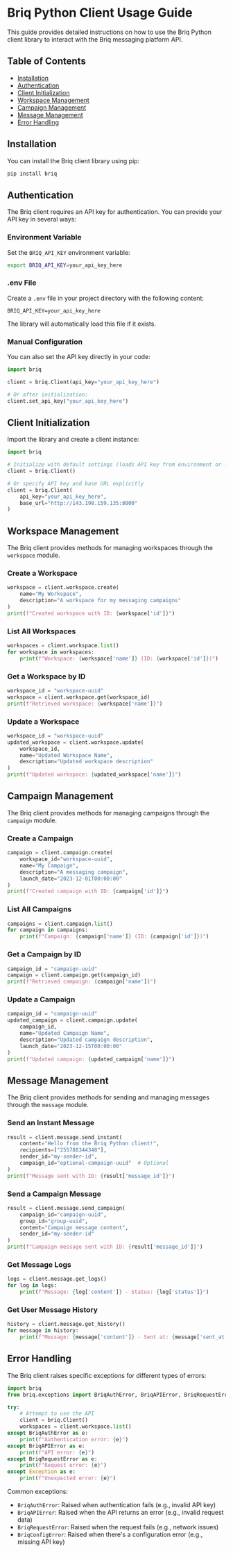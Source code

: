 # Briq Python Client Usage Guide

This guide provides detailed instructions on how to use the Briq Python client library to interact with the Briq messaging platform API.

## Table of Contents

- [Installation](#installation)
- [Authentication](#authentication)
- [Client Initialization](#client-initialization)
- [Workspace Management](#workspace-management)
- [Campaign Management](#campaign-management)
- [Message Management](#message-management)
- [Error Handling](#error-handling)

## Installation

You can install the Briq client library using pip:

```bash
pip install briq
```

## Authentication

The Briq client requires an API key for authentication. You can provide your API key in several ways:

### Environment Variable

Set the `BRIQ_API_KEY` environment variable:

```bash
export BRIQ_API_KEY=your_api_key_here
```

### .env File

Create a `.env` file in your project directory with the following content:

```
BRIQ_API_KEY=your_api_key_here
```

The library will automatically load this file if it exists.

### Manual Configuration

You can also set the API key directly in your code:

```python
import briq

client = briq.Client(api_key="your_api_key_here")

# Or after initialization:
client.set_api_key("your_api_key_here")
```

## Client Initialization

Import the library and create a client instance:

```python
import briq

# Initialize with default settings (loads API key from environment or .env)
client = briq.Client()

# Or specify API key and base URL explicitly
client = briq.Client(
    api_key="your_api_key_here",
    base_url="http://143.198.159.135:8000"
)
```

## Workspace Management

The Briq client provides methods for managing workspaces through the `workspace` module.

### Create a Workspace

```python
workspace = client.workspace.create(
    name="My Workspace",
    description="A workspace for my messaging campaigns"
)
print(f"Created workspace with ID: {workspace['id']}")
```

### List All Workspaces

```python
workspaces = client.workspace.list()
for workspace in workspaces:
    print(f"Workspace: {workspace['name']} (ID: {workspace['id']})")
```

### Get a Workspace by ID

```python
workspace_id = "workspace-uuid"
workspace = client.workspace.get(workspace_id)
print(f"Retrieved workspace: {workspace['name']}")
```

### Update a Workspace

```python
workspace_id = "workspace-uuid"
updated_workspace = client.workspace.update(
    workspace_id,
    name="Updated Workspace Name",
    description="Updated workspace description"
)
print(f"Updated workspace: {updated_workspace['name']}")
```

## Campaign Management

The Briq client provides methods for managing campaigns through the `campaign` module.

### Create a Campaign

```python
campaign = client.campaign.create(
    workspace_id="workspace-uuid",
    name="My Campaign",
    description="A messaging campaign",
    launch_date="2023-12-01T00:00:00"
)
print(f"Created campaign with ID: {campaign['id']}")
```

### List All Campaigns

```python
campaigns = client.campaign.list()
for campaign in campaigns:
    print(f"Campaign: {campaign['name']} (ID: {campaign['id']})")
```

### Get a Campaign by ID

```python
campaign_id = "campaign-uuid"
campaign = client.campaign.get(campaign_id)
print(f"Retrieved campaign: {campaign['name']}")
```

### Update a Campaign

```python
campaign_id = "campaign-uuid"
updated_campaign = client.campaign.update(
    campaign_id,
    name="Updated Campaign Name",
    description="Updated campaign description",
    launch_date="2023-12-15T00:00:00"
)
print(f"Updated campaign: {updated_campaign['name']}")
```

## Message Management

The Briq client provides methods for sending and managing messages through the `message` module.

### Send an Instant Message

```python
result = client.message.send_instant(
    content="Hello from the Briq Python client!",
    recipients=["255788344348"],
    sender_id="my-sender-id",
    campaign_id="optional-campaign-uuid"  # Optional
)
print(f"Message sent with ID: {result['message_id']}")
```

### Send a Campaign Message

```python
result = client.message.send_campaign(
    campaign_id="campaign-uuid",
    group_id="group-uuid",
    content="Campaign message content",
    sender_id="my-sender-id"
)
print(f"Campaign message sent with ID: {result['message_id']}")
```

### Get Message Logs

```python
logs = client.message.get_logs()
for log in logs:
    print(f"Message: {log['content']} - Status: {log['status']}")
```

### Get User Message History

```python
history = client.message.get_history()
for message in history:
    print(f"Message: {message['content']} - Sent at: {message['sent_at']}")
```

## Error Handling

The Briq client raises specific exceptions for different types of errors:

```python
import briq
from briq.exceptions import BriqAuthError, BriqAPIError, BriqRequestError

try:
    # Attempt to use the API
    client = briq.Client()
    workspaces = client.workspace.list()
except BriqAuthError as e:
    print(f"Authentication error: {e}")
except BriqAPIError as e:
    print(f"API error: {e}")
except BriqRequestError as e:
    print(f"Request error: {e}")
except Exception as e:
    print(f"Unexpected error: {e}")
```

Common exceptions:

- `BriqAuthError`: Raised when authentication fails (e.g., invalid API key)
- `BriqAPIError`: Raised when the API returns an error (e.g., invalid request data)
- `BriqRequestError`: Raised when the request fails (e.g., network issues)
- `BriqConfigError`: Raised when there's a configuration error (e.g., missing API key)

